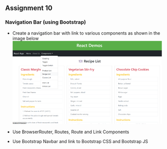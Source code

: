 ## **Assignment 10**

### Navigation Bar (using Bootstrap)
- Create a navigation bar with link to various components as shown in the image below
![My Image](img/nav.png)

- Use BrowserRouter, Routes, Route and Link Components

- Use Bootstrap Navbar and link to Bootstrap CSS and Bootstrap JS
